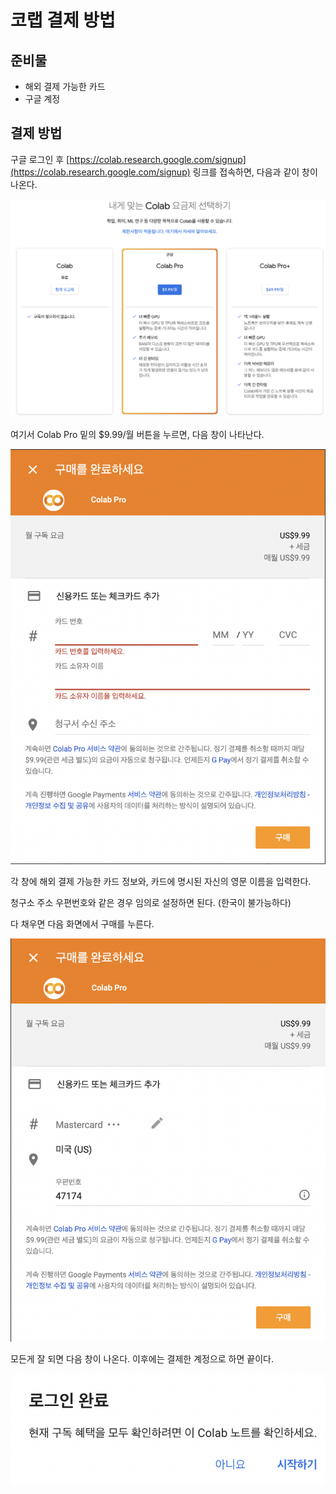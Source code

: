 # 코랩 결제 방법

## 준비물

- 해외 결제 가능한 카드
- 구글 계정

## 결제 방법

구글 로그인 후 [https://colab.research.google.com/signup](https://colab.research.google.com/signup) 링크를 접속하면, 다음과 같이 창이 나온다.

![alt subscribe-img](./material/img/colab1.png)

여기서 Colab Pro 밑의 $9.99/월 버튼을 누르면, 다음 창이 나타난다.

![alt invoice-img](./material/img/colab2.png)

각 창에 해외 결제 가능한 카드 정보와, 카드에 명시된 자신의 영문 이름을 입력한다.

청구소 주소 우편번호와 같은 경우 임의로 설정하면 된다. (한국이 불가능하다)

다 채우면 다음 화면에서 구매를 누른다.

![alt complete-invoice](./material/img/colab3.png)

모든게 잘 되면 다음 창이 나온다. 이후에는 결제한 계정으로 하면 끝이다.


![alt complete](./material/img/colab4.png)